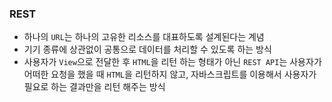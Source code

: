 ### REST
- 하나의 `URL`는 하나의 고유한 리소스를 대표하도록 설계된다는 계념
- 기기 종류에 상관없이 공통으로 데이터를 처리할 수 있도록 하는 방식
- 사용자가 `View`으로 전달한 후 `HTML`을 리턴 하는 형태가 아닌 `REST API`는 사용자가 어떠한 요청을 했을 때 `HTML`을 리턴하지 않고, 자바스크립트를 이용해서 사용자가 필요로 하는 결과만을 리턴 해주는 방식